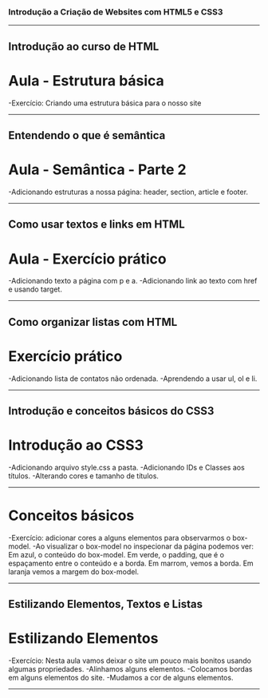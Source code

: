 ### Introdução a Criação de Websites com HTML5 e CSS3

-------------------------------------------------------------------------------------

## Introdução ao curso de HTML

# Aula - Estrutura básica

-Exercício: Criando uma estrutura básica para o nosso site

-------------------------------------------------------------------------------------

## Entendendo o que é semântica

# Aula - Semântica - Parte 2

-Adicionando estruturas a nossa página: header, section, article e footer.

-------------------------------------------------------------------------------------

## Como usar textos e links em HTML

# Aula - Exercício prático

-Adicionando texto a página com p e a.
-Adicionando link ao texto com href e usando target.

-------------------------------------------------------------------------------------

## Como organizar listas com HTML

# Exercício prático

-Adicionando lista de contatos não ordenada.
-Aprendendo a usar ul, ol e li.

-------------------------------------------------------------------------------------

## Introdução e conceitos básicos do CSS3

# Introdução ao CSS3

-Adicionando arquivo style.css a pasta.
-Adicionando IDs e Classes aos títulos.
-Alterando cores e tamanho de títulos.

-------------------------------------------------------------------------------------

# Conceitos básicos

-Exercício: adicionar cores a alguns elementos para observarmos o box-model.
-Ao visualizar o box-model no inspecionar da página podemos ver:
    Em azul, o conteúdo do box-model.
    Em verde, o padding, que é o espaçamento entre o conteúdo e a borda.
    Em marrom, vemos a borda.
    Em laranja vemos a margem do box-model.

-------------------------------------------------------------------------------------

## Estilizando Elementos, Textos e Listas

# Estilizando Elementos

-Exercício: Nesta aula vamos deixar o site um pouco mais bonitos usando algumas propriedades.
-Alinhamos alguns elementos.
-Colocamos bordas em alguns elementos do site.
-Mudamos a cor de alguns elementos.

-------------------------------------------------------------------------------------
